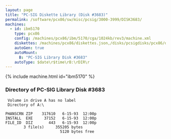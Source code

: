 ```yaml
---
layout: page
title: "PC-SIG Diskette Library (Disk #3683)"
permalink: /software/pcx86/sw/misc/pcsig/3000-3999/DISK3683/
machines:
  - id: ibm5170
    type: pcx86
    config: /machines/pcx86/ibm/5170/cga/1024kb/rev3/machine.xml
    diskettes: /machines/pcx86/diskettes.json,/disks/pcsigdisks/pcx86/diskettes.json
    autoGen: true
    autoMount:
      B: "PC-SIG Library Disk #3683"
    autoType: $date\r$time\rB:\rDIR\r
---
```


{% include machine.html id="ibm5170" %}

### Directory of PC-SIG Library Disk #3683

     Volume in drive A has no label
     Directory of A:\

    PHANSCRN ZIP    317610   6-15-93  12:00p
    INSTALL  EXE     37152   6-15-93  12:00p
    FILE_ID  DIZ       443   6-15-93  12:00p
            3 file(s)     355205 bytes
                            5120 bytes free
